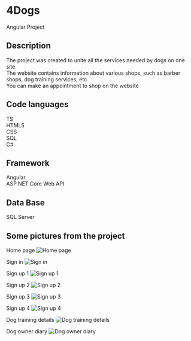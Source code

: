 # 4Dogs 
Angular Project

Description
-------------------------------------------------------------------------------
The project was created to unite all the services needed by dogs on one site.<br/>
The website contains information about various shops, such as barber shops, dog training services, etc<br/>
You can make an appointment to shop on the website<br/>


Code languages
----------------------------------------------------------------------------------
TS <br/>
HTML5 <br/>
CSS <br/>
SQL <br/>
C# <br/>

Framework
-------------------------------------------------------------------------------
Angular <br/>
ASP.NET Core Web API <br/>

Data Base
-----------------------------------------------------------------------------------
SQL Server <br/>

Some pictures from the project
---------------------------------------------------------------------------------
Home page
![Home page](https://github.com/Rotempper/4Dogs/assets/73877783/17109b78-b0f6-4173-b65f-21c3888db821) <br/>

Sign in 
![Sign in](https://github.com/Rotempper/4Dogs/assets/73877783/47d20a26-ac30-4cb9-adce-2486f1735c1b) <br/>

Sign up 1
![Sign up 1](https://github.com/Rotempper/4Dogs/assets/73877783/08dc5908-d2e9-40d6-a9a0-8602ada83a33) <br/>

Sign up 2
![Sign up 2](https://github.com/Rotempper/4Dogs/assets/73877783/5a93efbd-a03e-47a5-98f8-c18a80f6709f) <br/>

Sign up 3
![Sign up 3](https://github.com/Rotempper/4Dogs/assets/73877783/2410822b-40a0-40bf-b0a8-af3b88278da4) <br/>

Sign up 4
![Sign up 4](https://github.com/Rotempper/4Dogs/assets/73877783/8c70d272-2afd-4bc5-b10b-cbe37c126335) <br/>

Dog training details
![Dog training details](https://github.com/Rotempper/4Dogs/assets/73877783/96eb5eb3-b62a-4856-b81a-bcc560202c14) <br/>

Dog owner diary
![Dog owner diary](https://github.com/Rotempper/4Dogs/assets/73877783/cf513e47-8b13-470d-91b8-d49119e3f1fb) <br/>

